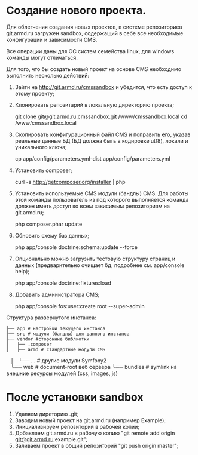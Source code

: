 # Создание нового проекта.
Для облегчения создания новых проектов, в системе репозиториев git.armd.ru загружен sandbox, содержащий в себе все необходимые конфигурации и зависимости CMS.

Все операции даны для ОС систем семейства linux, для windows команды могут отличаться.

Для того, что бы создать новый проект на основе CMS необходимо выполнить несколько действий:

1. Зайти на http://git.armd.ru/cmssandbox и убедится, что есть доступ к этому проекту;

2. Клонировать репозитарий в локальную директорию проекта;

    git clone git@git.armd.ru:cmssandbox.git /www/cmssandbox.local
    cd /www/cmssandbox.local

3. Скопировать конфигурационный файл CMS и поправить его, указав реальные данные БД (БД должна быть в кодировке utf8), локали и уникального ключа;

    cp app/config/parameters.yml-dist app/config/parameters.yml
    
4. Установить composer;

    curl -s http://getcomposer.org/installer | php
    
5. Установить используемые CMS модули (бандлы) CMS. Для работы этой команды пользователь из под которого выполняется команда должен иметь доступ ко всем зависимым репозиториям на git.armd.ru;

    php composer.phar update

6. Обновить схему баз данных;

    php app/console doctrine:schema:update --force
       
7. Опционально можно загрузить тестовую структуру страниц и данных (предварительно очищает бд, подробнее см. app/console help);

    php app/console doctrine:fixtures:load
    
8. Добавить администратора CMS;

    php app/console fos:user:create root --super-admin
    

Структура развернутого инстанса:

    ├── app # настройки текущего инстанса
    ├── src # модули (бандлы) для данного инстанса
    ├── vendor #сторонние библиотки
    │   ├── .composer
    │   ├── armd # стандартные модули CMS
    │   └── ... # другие модули Symfony2     
    └── web # document-root веб сервера
        └── bundles # symlink на внешние ресурсы модулей (css, images, js)

# После установки sandbox

1. Удаляем диреторию .git;
2. Заводим новый проект на git.armd.ru (например Example);
3. Инициализируем репозиторий в рабочей копии;
4. Добавляем git.armd.ru в рабочую копию "git remote add origin git@git.armd.ru:example.git";
5. Заливаем проект в общий репозиторий "git push origin master";
